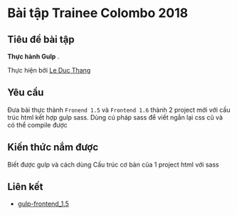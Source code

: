 # Bài tập Trainee Colombo 2018

## Tiêu đề bài tập

 **Thực hành Gulp** .



Thực hiện bởi [Le Duc Thang](https://github.com/daumarauxanh97)

## Yêu cầu
 
Đưa bài thực thành `Fronend 1.5` và `Frontend 1.6` thành 2 project mới với cấu trúc html kết hợp gulp sass. Dùng cú pháp sass để viết ngắn lại css cũ và có thể compile được

## Kiến thức nắm được

Biết được gulp và cách dùng
Cấu trúc cơ bản của 1 project html với sass

## Liên kết

- [gulp-frontend_1.5](https://daumarauxanh97.github.io/gulp/app/index.html)

